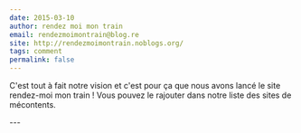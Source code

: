 ```yaml
---
date: 2015-03-10
author: rendez moi mon train
email: rendezmoimontrain@blog.re
site: http://rendezmoimontrain.noblogs.org/
tags: comment
permalink: false
---
```


<p>C'est tout à fait notre vision et c'est pour ça que nous avons lancé le site rendez-moi mon train ! Vous pouvez le rajouter dans notre liste des sites de mécontents.</p>
---